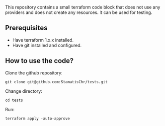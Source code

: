 This repository contains a small terraform code block that does not use any providers and does not create any resources.
It can be used for testing.

## Prerequisites 

- Have terraform 1.x.x installed.
- Have git installed and configured.

## How to use the code?

Clone the github repository:
```
git clone git@github.com:StamatisChr/tests.git
```

Change directory:
```
cd tests
```

Run:
```
terraform apply -auto-approve
```


